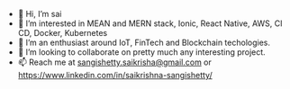 - 👋 Hi, I’m sai
- 👀 I’m interested in MEAN and MERN stack, Ionic, React Native, AWS, CI CD, Docker, Kubernetes 
- 👀 I’m an enthusiast around IoT, FinTech and Blockchain techologies.
- 👀 I’m looking to collaborate on pretty much any interesting project.
- 📫 Reach me at sangishetty.saikrisha@gmail.com or https://www.linkedin.com/in/saikrishna-sangishetty/

<!--- - 🌱 I’m currently learning --->
<!---
saikrishna5907/saikrishna5907 is a ✨ special ✨ repository because its `README.md` (this file) appears on your GitHub profile.
You can click the Preview link to take a look at your changes.
--->
